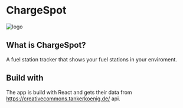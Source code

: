 # ChargeSpot

![logo]("./public/icons/logo.png")

## What is ChargeSpot?
A fuel station tracker that shows your fuel stations in your enviroment.

## Build with
The app is build with React and gets their data from https://creativecommons.tankerkoenig.de/ api.
